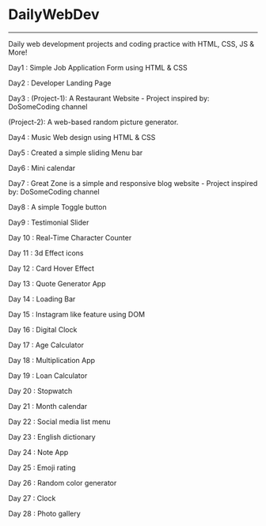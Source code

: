# DailyWebDev
____________________________________________________________________________

Daily web development projects and coding practice with HTML, CSS, JS & More!


Day1 : Simple Job Application Form using HTML & CSS

Day2 : Developer Landing Page 

Day3 :
(Project-1): A Restaurant Website - Project inspired by: DoSomeCoding channel

(Project-2): A web-based random picture generator.

Day4 : Music Web design using HTML & CSS 

Day5 : Created a simple sliding Menu bar 

Day6 : Mini calendar 

Day7 : Great Zone is a simple and responsive blog website -  Project inspired by: DoSomeCoding channel

Day8 : A simple Toggle button

Day9 : Testimonial Slider 

Day 10 : Real-Time Character Counter 

Day 11 : 3d Effect icons 

Day 12 : Card Hover Effect 

Day 13 : Quote Generator App

Day 14 : Loading Bar

Day 15 : Instagram like feature using DOM

Day 16 : Digital Clock

Day 17 : Age Calculator

Day 18 : Multiplication App

Day 19 : Loan Calculator

Day 20 : Stopwatch

Day 21 : Month calendar 

Day 22 : Social media list menu

Day 23 : English dictionary

Day 24 : Note App

Day 25 : Emoji rating

Day 26 : Random color generator

Day 27 : Clock

Day 28 : Photo gallery 
